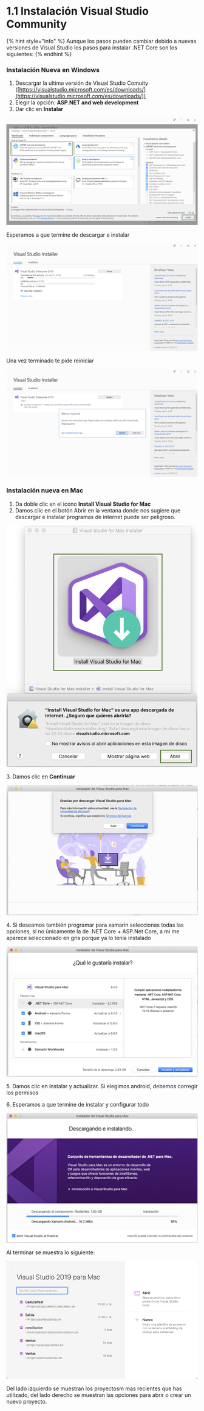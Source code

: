 # 1.1 Instalación Visual Studio Community

{% hint style="info" %}
Aunque los pasos pueden cambiar debido a nuevas versiones de Visual Studio los pasos para instalar .NET Core son los siguientes:
{% endhint %}

### Instalación Nueva en Windows

1. Descargar la ultima versión de Visual Studio Comuity ([https://visualstudio.microsoft.com/es/downloads/](https://visualstudio.microsoft.com/es/downloads/))
2. Elegir la opción:  **ASP.NET and web development** &#x20;
3. Dar clic en **Instalar**

![](<../.gitbook/assets/image (104).png>)

Esperamos a que termine de descargar e instalar

![](<../.gitbook/assets/image (105).png>)

Una vez terminado te pide reiniciar

![](<../.gitbook/assets/image (106).png>)

### Instalación nueva en Mac

1. Da doble clic en el icono **Install Visual Studio for Mac**
2. Damos clic en el botón Abrir en la ventana donde nos sugiere que descargar e instalar programas de internet puede ser peligroso.

![](<../.gitbook/assets/image (99).png>)

3\. Damos clic en **Continuar**

![](<../.gitbook/assets/image (100).png>)

4\. Si deseamos también programar para xamarin seleccionas todas las opciones, si no únicamente la de .NET Core + ASP.Net Core, a mi me aparece seleccionado en gris porque ya lo tenia instalado

![](<../.gitbook/assets/image (101).png>)

5\. Damos clic en instalar y actualizar. Si elegimos android, debemos corregir los permisos

6\. Esperamos a que termine de instalar y configurar todo

![](<../.gitbook/assets/image (102).png>)

Al terminar se muestra lo siguiente:

![](<../.gitbook/assets/image (544).png>)

Del lado izquierdo se muestran los proyectosm mas recientes que has utilizado, del lado derecho se muestran las opciones para abrir o crear un nuevo proyecto.





















